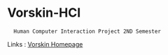 # Vorskin-HCI
```
  Human Computer Interaction Project 2ND Semester
```
Links : [Vorskin Homepage](https://neurologialogic.github.io/Vorskin-HCI/html/HomePage.html)

